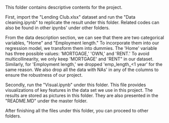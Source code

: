 This folder contains descriptive contents for the project.

First, import the "Lending Club.xlsx" dataset and run the "Data cleaning.ipynb" to replicate the result under this folder. Related codes can also be found in other ipynbs' under other folders.

From the data description section, we can see that there are two categorical variables, "Home" and "Employment length." To incorporate them into our regression model, we transform them into dummies. The 'Home' variable has three possible values: 'MORTGAGE,' 'OWN,' and 'RENT.' To avoid multicollinearity, we only keep 'MORTGAGE' and 'RENT" in our dataset. Similarly, for 'Employment length,' we dropped 'emp_length_<1 year' for the same reason. We also drop all the data with NAs' in any of the columns to ensure the robustness of our project.

Secondly, run the "Visual.ipynb" under this folder. This file provides visualizations of key features in the data set we use in this project. The results are stored as pictures in this folder. They are also presented in the "README.MD" under the master folder.

After finishing all the files under this folder, you can proceed to other folders.
